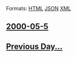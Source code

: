 
Formats: [HTML](2000/05/5/index.html)  [JSON](2000/05/5/index.json)  [XML](2000/05/5/index.xml)  

## [2000-05-5](/news/2000/05/5/index.md)

## [Previous Day...](/news/2000/05/4/index.md)

